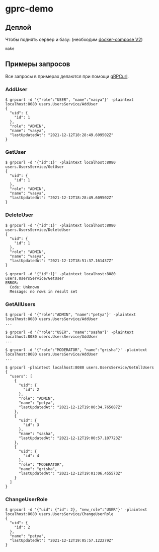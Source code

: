 # gprc-demo

## Деплой

Чтобы поднять сервер и базу: (необходим [docker-compose V2](https://github.com/docker/compose/tree/v2))
```shell
make
```

## Примеры запросов

Все запросы в примерах делаются при помощи [gRPCurl](https://github.com/fullstorydev/grpcurl/).

### AddUser 
```shell
$ grpcurl -d '{"role":"USER", "name":"vasya"}' -plaintext localhost:8080 users.UsersService/AddUser
{
  "uid": {
    "id": 1
  },
  "role": "ADMIN",
  "name": "vasya",
  "lastUpdatedAt": "2021-12-12T18:28:49.609502Z"
}
```

### GetUser

```shell
$ grpcurl -d '{"id":1}' -plaintext localhost:8080 users.UsersService/GetUser
{
  "uid": {
    "id": 1
  },
  "role": "ADMIN",
  "name": "vasya",
  "lastUpdatedAt": "2021-12-12T18:28:49.609502Z"
}
```

### DeleteUser
```shell
$ grpcurl -d '{"id":1}' -plaintext localhost:8080 users.UsersService/DeleteUser
{
  "uid": {
    "id": 1
  },
  "role": "ADMIN",
  "name": "vasya",
  "lastUpdatedAt": "2021-12-12T18:51:37.161437Z"
}

$ grpcurl -d '{"id":1}' -plaintext localhost:8080 users.UsersService/GetUser   
ERROR:
  Code: Unknown
  Message: no rows in result set
```

### GetAllUsers
```shell
$ grpcurl -d '{"role":"ADMIN", "name":"petya"}' -plaintext localhost:8080 users.UsersService/AddUser           
...

$ grpcurl -d '{"role":"USER", "name":"sasha"}' -plaintext localhost:8080 users.UsersService/AddUser
...

$ grpcurl -d '{"role":"MODERATOR", "name":"grisha"}' -plaintext localhost:8080 users.UsersService/AddUser
...

$ grpcurl -plaintext localhost:8080 users.UsersService/GetAllUsers
{
  "users": [
    {
      "uid": {
        "id": 2
      },
      "role": "ADMIN",
      "name": "petya",
      "lastUpdatedAt": "2021-12-12T19:00:34.765087Z"
    },
    {
      "uid": {
        "id": 3
      },
      "name": "sasha",
      "lastUpdatedAt": "2021-12-12T19:00:57.107723Z"
    },
    {
      "uid": {
        "id": 4
      },
      "role": "MODERATOR",
      "name": "grisha",
      "lastUpdatedAt": "2021-12-12T19:01:06.455573Z"
    }
  ]
}
```

### ChangeUserRole
```shell
$ grpcurl -d '{"uid": {"id": 2}, "new_role":"USER"}' -plaintext localhost:8080 users.UsersService/ChangeUserRole
{
  "uid": {
    "id": 2
  },
  "name": "petya",
  "lastUpdatedAt": "2021-12-12T19:05:57.122279Z"
}
```